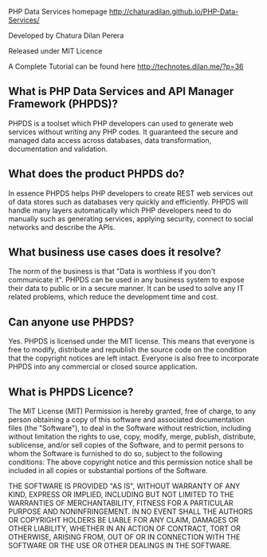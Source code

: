PHP Data Services homepage
http://chaturadilan.github.io/PHP-Data-Services/

Developed by Chatura Dilan Perera

Released under MIT Licence

A Complete Tutorial can be found here http://technotes.dilan.me/?p=36

What is PHP Data Services and API Manager Framework (PHPDS)?
--------------
PHPDS is a toolset which PHP developers can used to generate web services without writing any PHP codes. It guaranteed the secure and managed data access across databases, data transformation, documentation and validation. 

What does the product PHPDS do?
--------------
In essence PHPDS helps PHP developers to create REST web services out of data stores such as databases very quickly and efficiently. PHPDS will handle many layers automatically which PHP developers need to do manually such as generating services, applying security, connect to social networks and describe the APIs. 

What business use cases does it resolve?
--------------
The norm of the business is that "Data is worthless if you don't communicate it". PHPDS can be used in any business system to expose their data to public or in a secure manner. It can be used to solve any IT related problems, which reduce the development time and cost.

Can anyone use PHPDS?
--------------
Yes. PHPDS is licensed under the MIT license. This means that everyone is free to modify, distribute and republish the source code on the condition that the copyright notices are left intact. Everyone is also free to incorporate PHPDS into any commercial or closed source application.


What is PHPDS Licence?
--------------
The MIT License (MIT)
Permission is hereby granted, free of charge, to any person obtaining a copy of this software and associated documentation files (the "Software"), to deal in the Software without restriction, including without limitation the rights
to use, copy, modify, merge, publish, distribute, sublicense, and/or sell copies of the Software, and to permit persons to whom the Software is furnished to do so, subject to the following conditions:
The above copyright notice and this permission notice shall be included in all copies or substantial portions of the Software.

THE SOFTWARE IS PROVIDED "AS IS", WITHOUT WARRANTY OF ANY KIND, EXPRESS OR IMPLIED, INCLUDING BUT NOT LIMITED TO THE WARRANTIES OF MERCHANTABILITY, FITNESS FOR A PARTICULAR PURPOSE AND NONINFRINGEMENT. IN NO EVENT SHALL THE AUTHORS OR COPYRIGHT HOLDERS BE LIABLE FOR ANY CLAIM, DAMAGES OR OTHER LIABILITY, WHETHER IN AN ACTION OF CONTRACT, TORT OR OTHERWISE, ARISING FROM, OUT OF OR IN CONNECTION WITH THE SOFTWARE OR THE USE OR OTHER DEALINGS IN THE SOFTWARE. 

